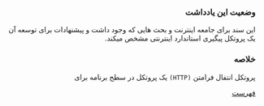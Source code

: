 <div dir="auto">

### وضعیت این یادداشت

این سند برای جامعه اینترنت و بحث هایی که وجود داشت و پیشنهادات برای توسعه آن
یک پروتکل پیگیری استاندارد اینترنتی مشخص میکند.

### خلاصه

پروتکل انتفال فرامتن `(HTTP)` یک پروتکل در سطح برنامه برای 

[فهرست](./Table-of-Contents.md)

</div>
